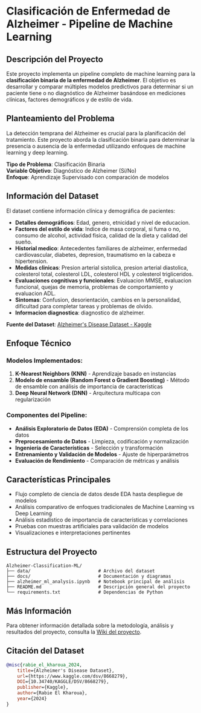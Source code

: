 # Clasificación de Enfermedad de Alzheimer - Pipeline de Machine Learning

## Descripción del Proyecto

Este proyecto implementa un pipeline completo de machine learning para la **clasificación binaria de la enfermedad de Alzheimer**. El objetivo es desarrollar y comparar múltiples modelos predictivos para determinar si un paciente tiene o no diagnóstico de Alzheimer basándose en mediciones clínicas, factores demográficos y de estilo de vida.

## Planteamiento del Problema

La detección temprana del Alzheimer es crucial para la planificación del tratamiento. Este proyecto aborda la clasificación binaria para determinar la presencia o ausencia de la enfermedad utilizando enfoques de machine learning y deep learning.

**Tipo de Problema**: Clasificación Binaria  
**Variable Objetivo**: Diagnóstico de Alzheimer (Sí/No)  
**Enfoque**: Aprendizaje Supervisado con comparación de modelos

## Información del Dataset

El dataset contiene información clínica y demográfica de pacientes:

- **Detalles demográficos**: Edad, genero, etnicidad y nivel de educacion.
- **Factores del estilo de vida**: Indice de masa corporal, si fuma o no, consumo de alcohol, actividad fisica, calidad de la dieta y calidad del sueño.
- **Historial medico**: Antecedentes familiares de alzheimer, enfermedad cardiovascular, diabetes, depresion, traumatismo en la cabeza e hipertension.
- **Medidas clinicas**: Presion arterial sistolica, presion arterial diastolica, colesterol total, colesterol LDL, colesterol HDL y colesterol trigliceridos.
- **Evaluaciones cognitivas y funcionales**: Evaluacion MMSE, evaluacion funcional, quejas de memoria, problemas de comportamiento y evaluacion ADL.
- **Sintomas**: Confusion, desorientación, cambios en la personalidad, dificultad para completar tareas y problemas de olvido.
- **Informacion diagnostica**: diagnostico de alzheimer.

**Fuente del Dataset**: [Alzheimer's Disease Dataset - Kaggle](https://www.kaggle.com/datasets/rabieelkharoua/alzheimers-disease-dataset)

## Enfoque Técnico

### Modelos Implementados:
1. **K-Nearest Neighbors (KNN)** - Aprendizaje basado en instancias
2. **Modelo de ensamble (Random Forest o Gradient Boosting)** - Método de ensamble con análisis de importancia de características
3. **Deep Neural Network (DNN)** - Arquitectura multicapa con regularización

### Componentes del Pipeline:
- **Análisis Exploratorio de Datos (EDA)** - Comprensión completa de los datos
- **Preprocesamiento de Datos** - Limpieza, codificación y normalización
- **Ingeniería de Características** - Selección y transformación
- **Entrenamiento y Validación de Modelos** - Ajuste de hiperparámetros
- **Evaluación de Rendimiento** - Comparación de métricas y análisis

## Características Principales

- Flujo completo de ciencia de datos desde EDA hasta despliegue de modelos
- Análisis comparativo de enfoques tradicionales de Machine Learning vs Deep Learning
- Análisis estadístico de importancia de características y correlaciones
- Pruebas con muestras artificiales para validación de modelos
- Visualizaciones e interpretaciones pertinentes

## Estructura del Proyecto

```
Alzheimer-Classification-ML/
├── data/                         # Archivo del dataset
├── docs/                         # Documentación y diagramas
├── alzheimer_ml_analysis.ipynb   # Notebook principal de análisis
├── README.md                     # Descripción general del proyecto
└── requirements.txt              # Dependencias de Python
```

## Más Información

Para obtener información detallada sobre la metodología, análisis y resultados del proyecto, consulta la [Wiki del proyecto](https://github.com/Bosnape/Alzheimer-Classification-ML/wiki).

## Citación del Dataset

```bibtex
@misc{rabie_el_kharoua_2024,
    title={Alzheimer's Disease Dataset},
    url={https://www.kaggle.com/dsv/8668279},
    DOI={10.34740/KAGGLE/DSV/8668279},
    publisher={Kaggle},
    author={Rabie El Kharoua},
    year={2024}
}
```